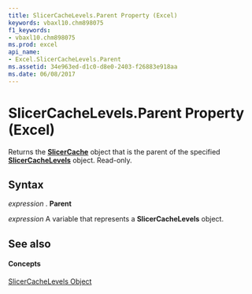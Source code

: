 ```yaml
---
title: SlicerCacheLevels.Parent Property (Excel)
keywords: vbaxl10.chm898075
f1_keywords:
- vbaxl10.chm898075
ms.prod: excel
api_name:
- Excel.SlicerCacheLevels.Parent
ms.assetid: 34e963ed-d1c0-d8e0-2403-f26883e918aa
ms.date: 06/08/2017
---
```



# SlicerCacheLevels.Parent Property (Excel)

Returns the  **[SlicerCache](Excel.SlicerCache.md)** object that is the parent of the specified **[SlicerCacheLevels](Excel.SlicerCacheLevels.md)** object. Read-only.


## Syntax

 _expression_ . **Parent**

 _expression_ A variable that represents a **SlicerCacheLevels** object.


## See also


#### Concepts


[SlicerCacheLevels Object](Excel.SlicerCacheLevels.md)

